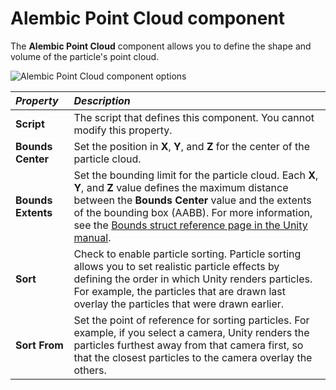 # Alembic Point Cloud component

The **Alembic Point Cloud** component allows you to define the shape and volume of the particle's point cloud.

![Alembic Point Cloud component options](images/abc_point_cloud_options.png)



| ***Property*** | ***Description*** |
|:---|:---|
| **Script**        | The script that defines this component. You cannot modify this property. |
| **Bounds Center** | Set the position in **X**, **Y**, and **Z** for the center of the particle cloud. |
| **Bounds Extents** | Set the bounding limit for the particle cloud. Each **X**, **Y**, and **Z** value defines the maximum distance between the **Bounds Center** value and the extents of the bounding box (AABB). For more information, see the [Bounds struct reference page in the Unity manual](https://docs.unity3d.com/ScriptReference/Bounds.html). |
| **Sort** | Check to enable particle sorting. Particle sorting allows you to set realistic particle effects by defining the order in which Unity renders particles. For example, the particles that are drawn last overlay the particles that were drawn earlier. |
| **Sort From** | Set the point of reference for sorting particles. For example, if you select a camera, Unity renders the particles furthest away from that camera first, so that the closest particles to the camera overlay the others. |
